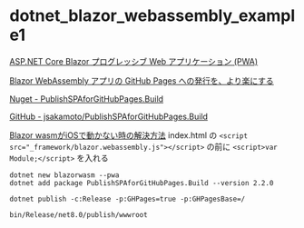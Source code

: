 # dotnet_blazor_webassembly_example1

[ASP.NET Core Blazor プログレッシブ Web アプリケーション (PWA)](https://learn.microsoft.com/ja-jp/aspnet/core/blazor/progressive-web-app?view=aspnetcore-8.0&tabs=visual-studio-code)

[Blazor WebAssembly アプリの GitHub Pages への発行を、より楽にする](https://qiita.com/jsakamoto/items/0be0005d9b30acbfe1e4)

[Nuget - PublishSPAforGitHubPages.Build](https://www.nuget.org/packages/PublishSPAforGitHubPages.Build/)

[GitHub - jsakamoto/PublishSPAforGitHubPages.Build](https://github.com/jsakamoto/PublishSPAforGitHubPages.Build)

[Blazor wasmがiOSで動かない時の解決方法](https://qiita.com/Lemon73/items/9ef83c579f8d6eaa55b3)
index.html の `<script src="_framework/blazor.webassembly.js"></script>` の前に `<script>var Module;</script>` を入れる


```
dotnet new blazorwasm --pwa
dotnet add package PublishSPAforGitHubPages.Build --version 2.2.0
```

```
dotnet publish -c:Release -p:GHPages=true -p:GHPagesBase=/
```
`bin/Release/net8.0/publish/wwwroot`